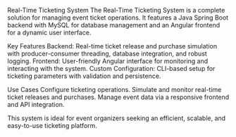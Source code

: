Real-Time Ticketing System
The Real-Time Ticketing System is a complete solution for managing event ticket operations. It features a Java Spring Boot backend with MySQL for database management and an Angular frontend for a dynamic user interface.

Key Features
 Backend: Real-time ticket release and purchase simulation with producer-consumer threading, database integration, and robust logging.
 Frontend: User-friendly Angular interface for monitoring and interacting with the system.
 Custom Configuration: CLI-based setup for ticketing parameters with validation and persistence.

Use Cases
 Configure ticketing operations.
 Simulate and monitor real-time ticket releases and purchases.
 Manage event data via a responsive frontend and API integration.

This system is ideal for event organizers seeking an efficient, scalable, and easy-to-use ticketing platform.






